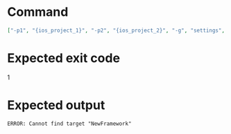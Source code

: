 # Command
```json
["-p1", "{ios_project_1}", "-p2", "{ios_project_2}", "-g", "settings", "-t", "NewFramework", "-v"]
```

# Expected exit code
1

# Expected output
```
ERROR: Cannot find target "NewFramework"

```
